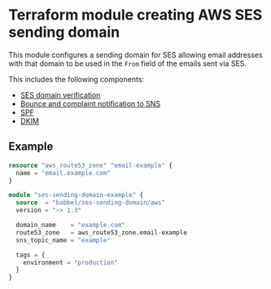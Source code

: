 # Terraform module creating AWS SES sending domain

This module configures a sending domain for SES allowing email addresses with
that domain to be used in the `From` field of the emails sent via SES.

This includes the following components:

* [SES domain verification](https://docs.aws.amazon.com/ses/latest/dg/creating-identities.html#just-verify-domain-proc)
* [Bounce and complaint notification to SNS](https://docs.aws.amazon.com/ses/latest/dg/monitor-sending-activity-using-notifications-sns.html)
* [SPF](https://docs.aws.amazon.com/ses/latest/dg/send-email-authentication-spf.html)
* [DKIM](https://docs.aws.amazon.com/ses/latest/dg/send-email-authentication-dkim.html)

## Example

```tf
resource "aws_route53_zone" "email-example" {
  name = "email.example.com"
}

module "ses-sending-domain-example" {
  source  = "babbel/ses-sending-domain/aws"
  version = "~> 1.3"

  domain_name    = "example.com"
  route53_zone   = aws_route53_zone.email-example
  sns_topic_name = "example"

  tags = {
    environment = "production"
  }
}
```
